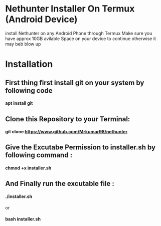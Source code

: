 # Nethunter Installer On Termux (Android Device)
install Nethunter on any Android Phone through Termux
Make sure you have approx 10GB avilable Space on your device to continue otherwise it  may beb blow up 
# Installation
## First thing first install git on your system by following code

#### apt install git

## Clone this Repository to your Terminal:
#### git clone https://www.github.com/Mrkumar98/nethunter

## Give the Excutabe Permission to installer.sh by following command :

#### chmod +x installer.sh

## And Finally run the excutable file :

#### ./installer.sh
or 
#### bash installer.sh
